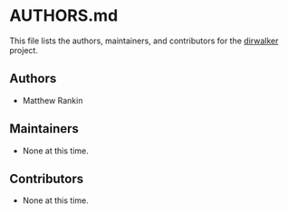# AUTHORS.md

This file lists the authors, maintainers, and contributors for the
[dirwalker][] project.

## Authors
- Matthew Rankin

## Maintainers
- None at this time.

## Contributors
- None at this time.

[dirwalker]: https://github.com/questrail/dirwalker
